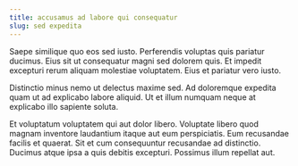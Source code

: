 ```yaml
---
title: accusamus ad labore qui consequatur
slug: sed expedita
---
```


Saepe similique quo eos sed iusto. Perferendis voluptas quis pariatur ducimus. Eius sit ut consequatur magni sed dolorem quis. Et impedit excepturi rerum aliquam molestiae voluptatem. Eius et pariatur vero iusto.

Distinctio minus nemo ut delectus maxime sed. Ad doloremque expedita quam ut ad explicabo labore aliquid. Ut et illum numquam neque at explicabo illo sapiente soluta.

Et voluptatum voluptatem qui aut dolor libero. Voluptate libero quod magnam inventore laudantium itaque aut eum perspiciatis. Eum recusandae facilis et quaerat. Sit et cum consequuntur recusandae ad distinctio. Ducimus atque ipsa a quis debitis excepturi. Possimus illum repellat aut.
